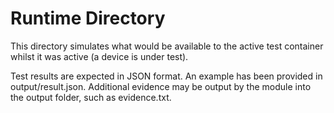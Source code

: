 # Runtime Directory

This directory simulates what would be available to the active test container whilst it was active (a device is under test).

Test results are expected in JSON format. An example has been provided in output/result.json. Additional evidence may be output by the module into the output folder, such as evidence.txt.